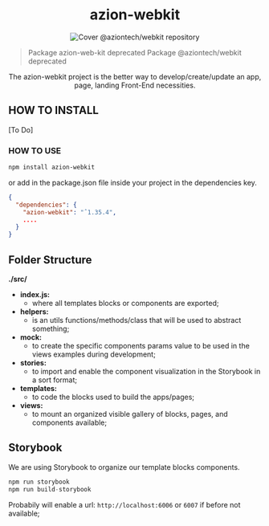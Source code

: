 <h1 align="center">
  azion-webkit
</h1>

<p align="center">
  <img src="./doc/images/cover.png" alt="Cover @aziontech/webkit repository"/>
</p>

> Package azion-web-kit deprecated
> Package @aziontech/webkit deprecated

<p align="center">
  The azion-webkit project is the better way to develop/create/update an app, page, landing Front-End necessities.
</p>

## HOW TO INSTALL

[To Do]

### HOW TO USE

``` bash
npm install azion-webkit
```
or add in the package.json file inside your project in the dependencies key.

``` json
{
  "dependencies": {
    "azion-webkit": "ˆ1.35.4",
    ....
  }
}
```


## Folder Structure

**./src/**
- **index.js:**
  -  where all templates blocks or components are exported;
- **helpers:**
  -  is an utils functions/methods/class that will be used to abstract something;
- **mock:**
    - to create the specific components params value to be used in the views examples during development;
- **stories:**
    - to import and enable the component visualization in the Storybook in a sort format;
- **templates:**
    - to code the blocks used to build the apps/pages;
- **views:**
    - to mount an organized visible gallery of blocks, pages, and components available;


## Storybook
We are using Storybook to organize our template blocks components.

``` javascript
npm run storybook
npm run build-storybook
```

Probabily will enable a url: `http://localhost:6006` or `6007` if before not available;

